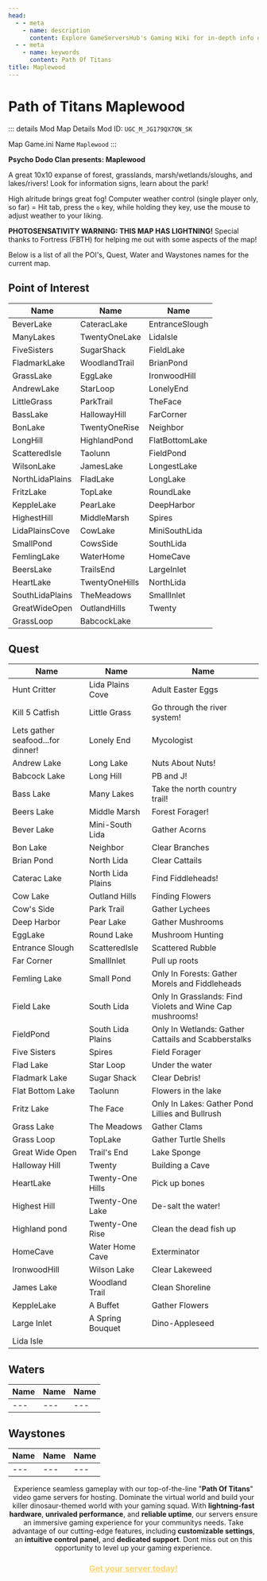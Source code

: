 ```yaml
---
head:
  - - meta
    - name: description
      content: Explore GameServersHub's Gaming Wiki for in-depth info on Path of Titans. Find details on gameplay, features, and updates for the ultimate dino MMO adventure! 
  - - meta
    - name: keywords
      content: Path Of Titans
title: Maplewood
---
```


# Path of Titans Maplewood

::: details Mod Map Details
Mod ID: `UGC_M_JG179QX7QN_SK`

Map Game.ini Name `Maplewood`
:::

**Psycho Dodo Clan presents: Maplewood**

A great 10x10 expanse of forest, grasslands, marsh/wetlands/sloughs, and lakes/rivers! Look for information signs, learn about the park!

High alritude brings great fog! Computer weather control (single player only, so far) =  Hit tab, press the `o` key, while holding they key, use the mouse to adjust weather to your liking.

**PHOTOSENSATIVITY WARNING: THIS MAP HAS LIGHTNING!** Special thanks to Fortress (FBTH) for helping me out with some aspects of the map!

Below is a list of all the POI's, Quest, Water and Waystones names for the current map.

## Point of Interest

| Name            | Name           | Name           |
| --------------- | -------------- | -------------- |
| BeverLake       | CateracLake    | EntranceSlough |
| ManyLakes       | TwentyOneLake  | LidaIsle       |
| FiveSisters     | SugarShack     | FieldLake      |
| FladmarkLake    | WoodlandTrail  | BrianPond      |
| GrassLake       | EggLake        | IronwoodHill   |
| AndrewLake      | StarLoop       | LonelyEnd      |
| LittleGrass     | ParkTrail      | TheFace        |
| BassLake        | HallowayHill   | FarCorner      |
| BonLake         | TwentyOneRise  | Neighbor       |
| LongHill        | HighlandPond   | FlatBottomLake |
| ScatteredIsle   | Taolunn        | FieldPond      |
| WilsonLake      | JamesLake      | LongestLake    |
| NorthLidaPlains | FladLake       | LongLake       |
| FritzLake       | TopLake        | RoundLake      |
| KeppleLake      | PearLake       | DeepHarbor     |
| HighestHill     | MiddleMarsh    | Spires         |
| LidaPlainsCove  | CowLake        | MiniSouthLida  |
| SmallPond       | CowsSide       | SouthLida      |
| FemlingLake     | WaterHome      | HomeCave       |
| BeersLake       | TrailsEnd      | LargeInlet     |
| HeartLake       | TwentyOneHills | NorthLida      |
| SouthLidaPlains | TheMeadows     | SmallInlet     |
| GreatWideOpen   | OutlandHills   | Twenty         |
| GrassLoop       | BabcockLake    |

## Quest

| Name | Name | Name |
| --- | --- | --- |
| Hunt Critter                      | Lida Plains Cove  | Adult Easter Eggs                                        |
| Kill 5 Catfish                    | Little Grass      | Go through the river system!                             |
| Lets gather seafood...for dinner! | Lonely End        | Mycologist                                               |
| Andrew Lake                       | Long Lake         | Nuts About Nuts!                                         |
| Babcock Lake                      | Long Hill         | PB and J!                                                |
| Bass Lake                         | Many Lakes        | Take the north country trail!                            |
| Beers Lake                        | Middle Marsh      | Forest  Forager!                                         |
| Bever Lake                        | Mini-South Lida   | Gather Acorns                                            |
| Bon Lake                          | Neighbor          | Clear Branches                                           |
| Brian Pond                        | North Lida        | Clear Cattails                                           |
| Caterac Lake                      | North Lida Plains | Find Fiddleheads!                                        |
| Cow Lake                          | Outland Hills     | Finding Flowers                                          |
| Cow's Side                        | Park Trail        | Gather Lychees                                           |
| Deep Harbor                       | Pear Lake         | Gather Mushrooms                                         |
| EggLake                           | Round Lake        | Mushroom Hunting                                         |
| Entrance Slough                   | ScatteredIsle     | Scattered Rubble                                         |
| Far Corner                        | SmallInlet        | Pull up roots                                            |
| Femling Lake                      | Small Pond        | Only In Forests: Gather Morels and Fiddleheads           |
| Field Lake                        | South Lida        | Only In Grasslands: Find Violets and Wine Cap mushrooms! |
| FieldPond                         | South Lida Plains | Only In Wetlands: Gather Cattails and Scabberstalks      |
| Five Sisters                      | Spires            | Field Forager                                            |
| Flad Lake                         | Star Loop         | Under the water                                          |
| Fladmark Lake                     | Sugar Shack       | Clear Debris!                                            |
| Flat Bottom Lake                  | Taolunn           | Flowers in the lake                                      |
| Fritz Lake                        | The Face          | Only In Lakes: Gather Pond Lillies and Bullrush          |
| Grass Lake                        | The Meadows       | Gather Clams                                             |
| Grass Loop                        | TopLake           | Gather Turtle Shells                                     |
| Great Wide Open                   | Trail's End       | Lake Sponge                                              |
| Halloway Hill                     | Twenty            | Building a Cave                                          |
| HeartLake                         | Twenty-One Hills  | Pick up bones                                            |
| Highest Hill                      | Twenty-One Lake   | De-salt the water!                                       |
| Highland pond                     | Twenty-One Rise   | Clean the dead fish up                                   |
| HomeCave                          | Water Home Cave   | Exterminator                                             |
| IronwoodHill                      | Wilson Lake       | Clear Lakeweed                                           |
| James Lake                        | Woodland Trail    | Clean Shoreline                                          |
| KeppleLake                        | A Buffet          | Gather Flowers                                           |
| Large Inlet                       | A Spring Bouquet  | Dino-Appleseed                                           |
| Lida Isle                         |                   |                                                          |

## Waters

| Name | Name | Name |
| --- | --- | --- |
| --- | --- | --- |

## Waystones

| Name | Name | Name |
| --- | --- | --- |
| --- | --- | --- |



<p style="text-align: center;"><span data-preserver-spaces="true">Experience seamless gameplay with our top-of-the-line "</span><strong><span data-preserver-spaces="true">Path Of Titans</span></strong><span data-preserver-spaces="true">" video game servers for hosting. Dominate the virtual world and build your killer dinosaur-themed world with your gaming squad. </span><span data-preserver-spaces="true">With </span><strong><span data-preserver-spaces="true">lightning-fast hardware</span></strong><span data-preserver-spaces="true">, </span><strong><span data-preserver-spaces="true">unrivaled performance</span></strong><span data-preserver-spaces="true">, and </span><strong><span data-preserver-spaces="true">reliable uptime</span></strong><span data-preserver-spaces="true">, our servers ensure an immersive gaming experience for your communitys needs. </span><span data-preserver-spaces="true">Take advantage of our cutting-edge features, including </span><strong><span data-preserver-spaces="true">customizable settings</span></strong><span data-preserver-spaces="true">, an </span><strong><span data-preserver-spaces="true">intuitive control panel</span></strong><span data-preserver-spaces="true">, and </span><strong><span data-preserver-spaces="true">dedicated support</span></strong><span data-preserver-spaces="true">. Dont miss out on this opportunity to level up your gaming experience.</span></p>
<h3 style="text-align: center;"><span style="color: #ffd369;"><a style="color: #ffd369;" href="https://gameservershub.com/hostin./path-of-titans/"><strong>Get your server today!</strong></a></span></h3>